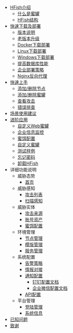 - [HFish介绍](README)
  - [什么是蜜罐](1-1-honeypot)
  - [HFish结构](1-2-spec)
- [快速下载及部署](2-deploy)
  - [版本说明](download)
  - [老版本升级](update)
  - [Docker下载部署](2-1-docker)
  - [Linux下载部署](2-2-linux)
  - [Windows下载部署](2-3-windows)
  - [提高数据库性能](2-4-mariadb)
  - [企业部署策略](2-5-env)
  - [Nginx反向代理](2-6-nginx)
- [快速上手](1-3-workflow)
  - [添加/删除节点](3-1-addnode)
  - [添加/删除蜜罐](3-2-manage)
  - [查看攻击](3-3-checkattack)
  - [错误排查](3-4-debug)
- [场景使用建议](1-4-scene)
- [进阶应用](5-apply)
  - [自定义Web蜜罐](5-1-selfdesign)
  - [企业信息监控](5-2-asset)
  - [蜜饵配置](4-4-internetdecoy)
  - [自定义蜜罐](5-5-custom)
  - [测试样例](5-4-demo)
  - [忘记密码](setting/passwd-1)
  - [卸载HFish](uninstall)
- 详细功能说明
  - 威胁态势
    - [首页](dashboard)
  - 威胁感知
    - [攻击列表](4-1-attack)
    - [扫描感知](4-2-scan)
  - 威胁实体
    - [攻击来源](5-1-source)
    - [账号资产](5-2-asset)
    - [蜜饵配置](5-3-lures)
  - 环境管理
    - [节点管理](3-1-node)
    - [模版管理](3-3-tmpl.md)
    - [服务管理](3-2-services)
  - 系统配置
    - [告警策略](6-3-alarm)
    - [情报对接](6-1-intel)
    - [通知配置](6-2-message)
      - [钉钉配置文档](6-2-1dingtalk)
      - [企业微信配置文档](6-2-2wechat)
    - [API配置](6-4-api)
  - 平台管理
    - [登陆管理](7-1-login)
    - [系统信息](7-2-info)
- [已知问题](known)
- [致谢](thanksforall)
